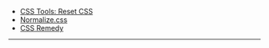 * [CSS Tools: Reset CSS](https://meyerweb.com/eric/tools/css/reset/)
* [Normalize.css](https://necolas.github.io/normalize.css/)
* [CSS Remedy](https://github.com/jensimmons/cssremedy)

---